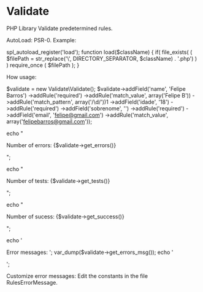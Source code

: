 Validate
========

PHP Library Validate predetermined rules.

AutoLoad: PSR-0.
Example:

spl_autoload_register('load');
function load($className)
{
    if( file_exists( ( $filePath = str_replace('\\', DIRECTORY_SEPARATOR, $className) . '.php') ) )
        require_once ( $filePath );
}

How usage:

$validate = new Validate\Validate();
$validate->addField('name', 'Felipe Barros')
			->addRule('required')
			->addRule('match_value', array('Felipe B'))
			->addRule('match_pattern', array('/\d/'))1
			->addField('idade', '18')
			->addRule('required')
			->addField('sobrenome', '')
			->addRule('required')
			->addField('email', 'felipe@gmail.com')
			->addRule('match_value', array('felipebarros@gmail.com'));



echo "<p>Number of errors: {$validate->get_errors()}</p>";

echo "<p>Number of tests: {$validate->get_tests()}</p>";

echo "<p>Number of sucess: {$validate->get_success()}</p>";

echo '<p>Error messages: ';
var_dump($validate->get_errors_msg());
echo '</p>';

Customize error messages: Edit the constants in the file RulesErrorMessage. 
